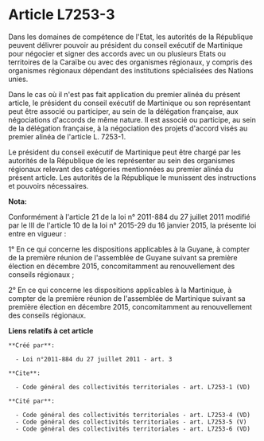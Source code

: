 # Article L7253-3

Dans les domaines de compétence de l'Etat, les autorités de la République peuvent délivrer pouvoir au président du conseil
exécutif de Martinique pour négocier et signer des accords avec un ou plusieurs Etats ou territoires de la Caraïbe ou avec
des organismes régionaux, y compris des organismes régionaux dépendant des institutions spécialisées des Nations unies. 

Dans le cas où il n'est pas fait application du premier alinéa du présent article, le président du conseil exécutif de
Martinique ou son représentant peut être associé ou participer, au sein de la délégation française, aux négociations
d'accords de même nature. Il est associé ou participe, au sein de la délégation française, à la négociation des projets
d'accord visés au premier alinéa de l'article L. 7253-1.

Le président du conseil exécutif de Martinique peut être chargé par les autorités de la République de les représenter au sein
des organismes régionaux relevant des catégories mentionnées au premier alinéa du présent article. Les autorités de la
République le munissent des instructions et pouvoirs nécessaires.

**Nota:**

Conformément à l'article 21 de la loi n° 2011-884 du 27 juillet 2011 modifié par le III de l'article 10 de la loi n° 2015-29
du 16 janvier 2015, la présente loi entre en vigueur : 

1° En ce qui concerne les dispositions applicables à la Guyane, à compter de la première réunion de l'assemblée de Guyane
suivant sa première élection en décembre 2015, concomitamment au renouvellement des     conseils régionaux ; 

2° En ce qui concerne les dispositions applicables à la Martinique, à compter de la première réunion de l'assemblée de
Martinique suivant sa première élection en décembre 2015, concomitamment au renouvellement des     conseils régionaux.

**Liens relatifs à cet article**

	**Créé par**:

	  - Loi n°2011-884 du 27 juillet 2011 - art. 3

	**Cite**:

	  - Code général des collectivités territoriales - art. L7253-1 (VD)

	**Cité par**:

	  - Code général des collectivités territoriales - art. L7253-4 (VD)
	  - Code général des collectivités territoriales - art. L7253-5 (V)
	  - Code général des collectivités territoriales - art. L7253-6 (VD)
